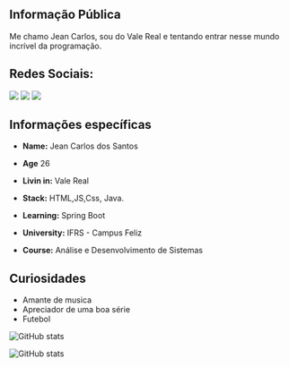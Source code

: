 ## Informação Pública

Me chamo Jean Carlos, sou do Vale Real e tentando entrar nesse mundo incrível da programação.

## Redes Sociais: 
[<img src="https://img.shields.io/badge/linkedin-%230077B5.svg?&style=for-the-badge&logo=linkedin&logoColor=white" />](https://www.linkedin.com/in/jeandossantosmd/) [<img src = "https://img.shields.io/badge/instagram-%23E4405F.svg?&style=for-the-badge&logo=instagram&logoColor=white">](https://www.instagram.com/jean.at2/)
[<img src="https://img.shields.io/badge/Twitter-1DA1F2?style=for-the-badge&logo=twitter&logoColor=white">](https://twitter.com/jean_at2)

## Informações específicas

- **Name:** Jean Carlos dos Santos

- **Age** 26

- **Livin in:** Vale Real

- **Stack:** HTML,JS,Css, Java.

- **Learning:** Spring Boot

- **University:** IFRS - Campus Feliz

- **Course:** Análise e Desenvolvimento de Sistemas

## Curiosidades

- Amante de musica
- Apreciador de uma boa série
- Futebol

![GitHub stats](https://github-readme-stats.vercel.app/api?username=jeanat2&show-icons=true) 

![GitHub stats](https://github-readme-stats.vercel.app/api/top-langs?username=jeanat2&show-icons=true) 
